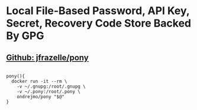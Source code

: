 # Local File-Based Password, API Key, Secret, Recovery Code Store Backed By GPG
## [Github: jfrazelle/pony](https://github.com/jfrazelle/pony)
<pre>
<code>
pony(){
  docker run -it --rm \
    -v ~/.gnupg:/root/.gnupg \
    -v ~/.pony:/root/.pony \
    ondrejmo/pony "$@"
}
</code>
</pre>
